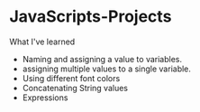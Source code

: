 # JavaScripts-Projects
What I've learned
  - Naming and assigning a value to variables.
  - assigning multiple values to a single variable.
  - Using different font colors
  - Concatenating String values
  - Expressions
